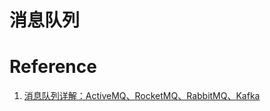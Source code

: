 # 消息队列

# Reference

1. [消息队列详解：ActiveMQ、RocketMQ、RabbitMQ、Kafka](https://www.dingsky.com/article/20.html)
